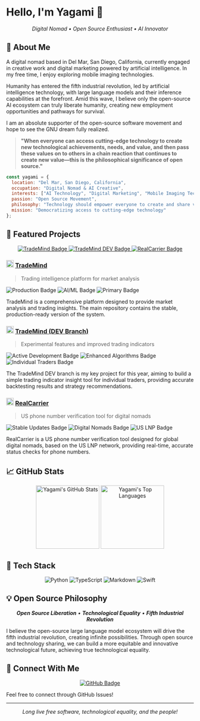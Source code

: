 # Hello, I'm Yagami 👋

<div align="center">
  <i>Digital Nomad • Open Source Enthusiast • AI Innovator</i>
</div>

## 🌊 About Me

A digital nomad based in Del Mar, San Diego, California, currently engaged in creative work and digital marketing powered by artificial intelligence. In my free time, I enjoy exploring mobile imaging technologies.

Humanity has entered the fifth industrial revolution, led by artificial intelligence technology, with large language models and their inference capabilities at the forefront. Amid this wave, I believe only the open-source AI ecosystem can truly liberate humanity, creating new employment opportunities and pathways for survival.

I am an absolute supporter of the open-source software movement and hope to see the GNU dream fully realized.

> **"When everyone can access cutting-edge technology to create new technological achievements, needs, and value, and then pass these values on to others in a chain reaction that continues to create new value—this is the philosophical significance of open source."**

```javascript
const yagami = {
  location: "Del Mar, San Diego, California",
  occupation: "Digital Nomad & AI Creative",
  interests: ["AI Technology", "Digital Marketing", "Mobile Imaging Tech"],
  passion: "Open Source Movement",
  philosophy: "Technology should empower everyone to create and share value",
  mission: "Democratizing access to cutting-edge technology"
};
```

## 🚀 Featured Projects

<div align="center">
  <a href="https://github.com/yagami1997/TradeMind">
    <img src="https://img.shields.io/badge/TradeMind-Main_Project-4682B4?style=for-the-badge&logo=github" alt="TradeMind Badge"/>
  </a>
  <a href="https://github.com/yagami1997/TradeMind/tree/dev">
    <img src="https://img.shields.io/badge/TradeMind_DEV-Featured_Branch-5F9EA0?style=for-the-badge&logo=github" alt="TradeMind DEV Badge"/>
  </a>
  <a href="https://github.com/yagami1997/RealCarrier">
    <img src="https://img.shields.io/badge/RealCarrier-Secondary_Project-9370DB?style=for-the-badge&logo=github" alt="RealCarrier Badge"/>
  </a>
</div>

### <img src="https://img.shields.io/badge/📊-4682B4" alt="Chart Icon" height="20"/> [TradeMind](https://github.com/yagami1997/TradeMind)

> Trading intelligence platform for market analysis

<img src="https://img.shields.io/badge/Status-Production-4682B4" alt="Production Badge"/>
<img src="https://img.shields.io/badge/Technology-AI/ML-4682B4" alt="AI/ML Badge"/>
<img src="https://img.shields.io/badge/Priority-Primary_Project-4682B4" alt="Primary Badge"/>

TradeMind is a comprehensive platform designed to provide market analysis and trading insights. The main repository contains the stable, production-ready version of the system.

### <img src="https://img.shields.io/badge/🔬-5F9EA0" alt="Lab Icon" height="20"/> [TradeMind (DEV Branch)](https://github.com/yagami1997/TradeMind/tree/dev)

> Experimental features and improved trading indicators

<img src="https://img.shields.io/badge/Status-Active_Development-5F9EA0" alt="Active Development Badge"/>
<img src="https://img.shields.io/badge/Technology-Enhanced_Algorithms-5F9EA0" alt="Enhanced Algorithms Badge"/>
<img src="https://img.shields.io/badge/Focus-Individual_Traders-5F9EA0" alt="Individual Traders Badge"/>

The TradeMind DEV branch is my key project for this year, aiming to build a simple trading indicator insight tool for individual traders, providing accurate backtesting results and strategy recommendations.

### <img src="https://img.shields.io/badge/🌐-9370DB" alt="Globe Icon" height="20"/> [RealCarrier](https://github.com/yagami1997/RealCarrier)

> US phone number verification tool for digital nomads

<img src="https://img.shields.io/badge/Status-Stable_Updates-9370DB" alt="Stable Updates Badge"/>
<img src="https://img.shields.io/badge/For-Digital_Nomads-9370DB" alt="Digital Nomads Badge"/>
<img src="https://img.shields.io/badge/Network-US_LNP-9370DB" alt="US LNP Badge"/>

RealCarrier is a US phone number verification tool designed for global digital nomads, based on the US LNP network, providing real-time, accurate status checks for phone numbers.

## 📈 GitHub Stats

<div align="center">
  <img src="https://github-readme-stats.vercel.app/api?username=yagami1997&show_icons=true&theme=tokyonight&hide_border=true" alt="Yagami's GitHub Stats" height="170"/>
  <img src="https://github-readme-stats.vercel.app/api/top-langs/?username=yagami1997&layout=compact&theme=tokyonight&hide_border=true" alt="Yagami's Top Languages" height="170"/>
</div>

## 🔧 Tech Stack

<div align="center">

![Python](https://img.shields.io/badge/python-3670A0?style=for-the-badge&logo=python&logoColor=ffdd54)
![TypeScript](https://img.shields.io/badge/typescript-%23007ACC.svg?style=for-the-badge&logo=typescript&logoColor=white)
![Markdown](https://img.shields.io/badge/markdown-%23000000.svg?style=for-the-badge&logo=markdown&logoColor=white)
![Swift](https://img.shields.io/badge/swift-F54A2A?style=for-the-badge&logo=swift&logoColor=white)

</div>

## 💡 Open Source Philosophy

<div align="center">
  <i>
    <b>Open Source Liberation</b> • <b>Technological Equality</b> • <b>Fifth Industrial Revolution</b>
  </i>
</div>

I believe the open-source large language model ecosystem will drive the fifth industrial revolution, creating infinite possibilities. Through open source and technology sharing, we can build a more equitable and innovative technological future, achieving true technological equality.

## 💬 Connect With Me

<div align="center">
  <a href="https://github.com/yagami1997">
    <img src="https://img.shields.io/badge/GitHub-Follow-6495ED?style=for-the-badge&logo=github" alt="GitHub Badge"/>
  </a>
</div>

Feel free to connect through GitHub Issues!

---

<div align="center">
  <i>Long live free software, technological equality, and the people!</i>
</div>
